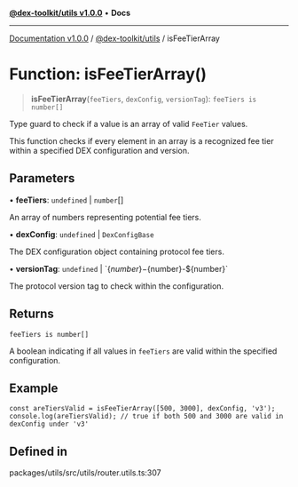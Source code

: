[**@dex-toolkit/utils v1.0.0**](../README.md) • **Docs**

***

[Documentation v1.0.0](../../../packages.md) / [@dex-toolkit/utils](../README.md) / isFeeTierArray

# Function: isFeeTierArray()

> **isFeeTierArray**(`feeTiers`, `dexConfig`, `versionTag`): `feeTiers is number[]`

Type guard to check if a value is an array of valid `FeeTier` values.

This function checks if every element in an array is a recognized fee tier within a specified DEX configuration
and version.

## Parameters

• **feeTiers**: `undefined` \| `number`[]

An array of numbers representing potential fee tiers.

• **dexConfig**: `undefined` \| `DexConfigBase`

The DEX configuration object containing protocol fee tiers.

• **versionTag**: `undefined` \| \`$\{number\}-$\{number\}-$\{number\}\`

The protocol version tag to check within the configuration.

## Returns

`feeTiers is number[]`

A boolean indicating if all values in `feeTiers` are valid within the specified configuration.

## Example

```
const areTiersValid = isFeeTierArray([500, 3000], dexConfig, 'v3');
console.log(areTiersValid); // true if both 500 and 3000 are valid in dexConfig under 'v3'
```

## Defined in

packages/utils/src/utils/router.utils.ts:307
